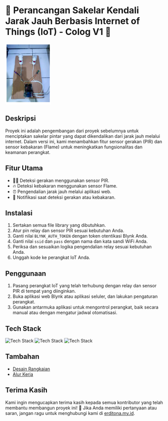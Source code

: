 # 🚀 Perancangan Sakelar Kendali Jarak Jauh Berbasis Internet of Things (IoT) - Colog V1 🌟

![Logo Proyek](https://github.com/erditona/Proyek-2/blob/ea7a407f3afe10aefd9ee8396b094f1aadde7512/Dokumentasi%20Colog%20V2.png)

## Deskripsi
Proyek ini adalah pengembangan dari proyek sebelumnya untuk menciptakan sakelar pintar yang dapat dikendalikan dari jarak jauh melalui internet. Dalam versi ini, kami menambahkan fitur sensor gerakan (PIR) dan sensor kebakaran (Flame) untuk meningkatkan fungsionalitas dan keamanan perangkat.

## Fitur Utama
- 🚶‍♂️ Deteksi gerakan menggunakan sensor PIR.
- 🔥 Deteksi kebakaran menggunakan sensor Flame.
- ⏰ Pengendalian jarak jauh melalui aplikasi web.
- 📲 Notifikasi saat deteksi gerakan atau kebakaran.

## Instalasi
1. Sertakan semua file library yang dibutuhkan.
2. Atur pin relay dan sensor PIR sesuai kebutuhan Anda.
3. Ganti nilai `BLYNK_AUTH_TOKEN` dengan token otentikasi Blynk Anda.
4. Ganti nilai `ssid` dan `pass` dengan nama dan kata sandi WiFi Anda.
5. Periksa dan sesuaikan logika pengendalian relay sesuai kebutuhan Anda.
6. Unggah kode ke perangkat IoT Anda.

## Penggunaan
1. Pasang perangkat IoT yang telah terhubung dengan relay dan sensor PIR di tempat yang diinginkan.
2. Buka aplikasi web Blynk atau aplikasi seluler, dan lakukan pengaturan perangkat.
3. Gunakan antarmuka aplikasi untuk mengontrol perangkat, baik secara manual atau dengan mengatur jadwal otomatisasi.

## Tech Stack
![Tech Stack](https://img.shields.io/badge/ESP8266-Board-orange)
![Tech Stack](https://img.shields.io/badge/Blynk-Platform-blue)
![Tech Stack](https://img.shields.io/badge/C++-Language-green)

## Tambahan
- [Desain Rangkaian](https://drive.google.com/file/d/1W7tqzKhEMuxYP6d382UmWypIYHQv0srw/view?usp=sharing)
- [Alur Kerja](https://drive.google.com/file/d/1yLjeYD7XuaKRUGhRy1xxkirL5k5KF8Uc/view?usp=sharing)

## Terima Kasih
Kami ingin mengucapkan terima kasih kepada semua kontributor yang telah membantu membangun proyek ini! 🙏
Jika Anda memiliki pertanyaan atau saran, jangan ragu untuk menghubungi kami di [erditona.my.id](https://erditona.my.id).
